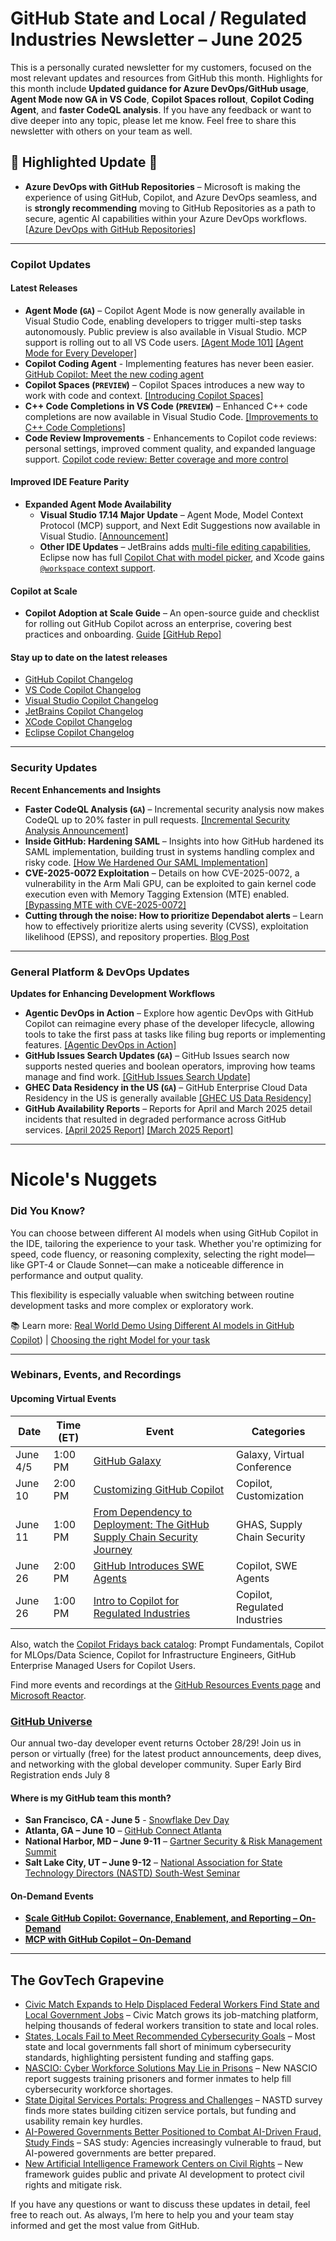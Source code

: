 # GitHub State and Local / Regulated Industries Newsletter – June 2025

This is a personally curated newsletter for my customers, focused on the most relevant updates and resources from GitHub this month. Highlights for this month include **Updated guidance for Azure DevOps/GitHub usage**, **Agent Mode now GA in VS Code**, **Copilot Spaces rollout**, **Copilot Coding Agent**, and **faster CodeQL analysis**. If you have any feedback or want to dive deeper into any topic, please let me know. Feel free to share this newsletter with others on your team as well.

## 🌟 Highlighted Update 🌟

* **Azure DevOps with GitHub Repositories** – Microsoft is making the experience of using GitHub, Copilot, and Azure DevOps seamless, and is **strongly recommending** moving to GitHub Repositories as a path to secure, agentic AI capabilities within your Azure DevOps workflows. [[Azure DevOps with GitHub Repositories](https://devblogs.microsoft.com/blog/azure-devops-with-github-repositories-your-path-to-agentic-ai)]

---

### Copilot Updates

#### Latest Releases
* **Agent Mode (`GA`)** – Copilot Agent Mode is now generally available in Visual Studio Code, enabling developers to trigger multi-step tasks autonomously. Public preview is also available in Visual Studio. MCP support is rolling out to all VS Code users. [[Agent Mode 101]](https://github.blog/2025-05-20-agent-mode-101-all-about-github-copilots-powerful-mode/) [[Agent Mode for Every Developer]](https://devblogs.microsoft.com/blog/agent-mode-for-every-developer)
* **Copilot Coding Agent** - Implementing features has never been easier. [GitHub Copilot: Meet the new coding agent](https://github.blog/news-insights/product-news/github-copilot-meet-the-new-coding-agent/)
* **Copilot Spaces (`PREVIEW`)** – Copilot Spaces introduces a new way to work with code and context. [[Introducing Copilot Spaces]](https://github.blog/changelog/2025-05-29-introducing-copilot-spaces-a-new-way-to-work-with-code-and-context)
* **C++ Code Completions in VS Code (`PREVIEW`)** – Enhanced C++ code completions are now available in Visual Studio Code. [[Improvements to C++ Code Completions]](https://github.blog/changelog/2025-05-29-improvements-to-c-code-completions-in-visual-studio-code)
*  **Code Review Improvements** - Enhancements to Copilot code reviews: personal settings, improved comment quality, and expanded language support. [Copilot code review: Better coverage and more control](https://github.blog/changelog/2025-05-28-copilot-code-review-better-coverage-and-more-control/)

#### Improved IDE Feature Parity
* **Expanded Agent Mode Availability**
    * **Visual Studio 17.14 Major Update** – Agent Mode, Model Context Protocol (MCP) support, and Next Edit Suggestions now available in Visual Studio. [[Announcement](https://devblogs.microsoft.com/visualstudio/visual-studio-2022-v17-14-is-now-generally-available/)]
    * **Other IDE Updates** – JetBrains adds [multi-file editing capabilities](https://plugins.jetbrains.com/plugin/17718-github-copilot/versions/stable), Eclipse now has full [Copilot Chat with model picker](https://marketplace.eclipse.org/content/github-copilot#details), and Xcode gains [`@workspace` context support](https://github.com/github/CopilotForXcode/blob/main/ReleaseNotes.md).

#### Copilot at Scale
* **Copilot Adoption at Scale Guide** – An open-source guide and checklist for rolling out GitHub Copilot across an enterprise, covering best practices and onboarding. [Guide](https://samqbush.github.io/copilot-adoption/) [[GitHub Repo]](https://github.com/samqbush/copilot-adoption?tab=readme-ov-file)

#### Stay up to date on the latest releases
- [GitHub Copilot Changelog](https://github.blog/changelog/label/copilot/feed/)
- [VS Code Copilot Changelog](https://code.visualstudio.com/updates/#_github-copilot)
- [Visual Studio Copilot Changelog](https://learn.microsoft.com/en-us/visualstudio/releases/2022/release-notes#github-copilot)
- [JetBrains Copilot Changelog](https://plugins.jetbrains.com/plugin/17718-github-copilot/versions/stable)
- [XCode Copilot Changelog](https://github.com/github/CopilotForXcode/blob/main/ReleaseNotes.md)
- [Eclipse Copilot Changelog](https://marketplace.eclipse.org/content/github-copilot#details)

---

### Security Updates

**Recent Enhancements and Insights**
* **Faster CodeQL Analysis (`GA`)** – Incremental security analysis now makes CodeQL up to 20% faster in pull requests. [[Incremental Security Analysis Announcement]](https://github.blog/changelog/2025-05-28-incremental-security-analysis-makes-codeql-up-to-20-faster-in-pull-requests/)
* **Inside GitHub: Hardening SAML** – Insights into how GitHub hardened its SAML implementation, building trust in systems handling complex and risky code. [[How We Hardened Our SAML Implementation]](https://github.blog/2025-05-29-inside-github-how-we-hardened-our-saml-implementation/)
* **CVE-2025-0072 Exploitation** – Details on how CVE-2025-0072, a vulnerability in the Arm Mali GPU, can be exploited to gain kernel code execution even with Memory Tagging Extension (MTE) enabled. [[Bypassing MTE with CVE-2025-0072]](https://github.blog/2025-05-30-bypassing-mte-with-cve-2025-0072/)
* **Cutting through the noise: How to prioritize Dependabot alerts** – Learn how to effectively prioritize alerts using severity (CVSS), exploitation likelihood (EPSS), and repository properties. [Blog Post](https://github.blog/security/application-security/cutting-through-the-noise-how-to-prioritize-dependabot-alerts/)

---

### General Platform & DevOps Updates

**Updates for Enhancing Development Workflows**
* **Agentic DevOps in Action** – Explore how agentic DevOps with GitHub Copilot can reimagine every phase of the developer lifecycle, allowing tools to take the first pass at tasks like filing bug reports or implementing features. [[Agentic DevOps in Action]](https://devblogs.microsoft.com/microsoft-for-developers/agentic-devops-in-action-reimagining-every-phase-of-the-developer-lifecycle/)
* **GitHub Issues Search Updates (`GA`)** – GitHub Issues search now supports nested queries and boolean operators, improving how teams manage and find work. [[GitHub Issues Search Update]](https://github.blog/2025-05-13-github-issues-search-now-supports-nested-queries-and-boolean-operators-heres-how-we-re-built-it/)
* **GHEC Data Residency in the US (`GA`)** – GitHub Enterprise Cloud Data Residency in the US is generally available [[GHEC US Data Residency]](https://github.blog/changelog/2025-05-12-github-enterprise-cloud-data-residency-in-the-us-is-generally-available/)
* **GitHub Availability Reports** – Reports for April and March 2025 detail incidents that resulted in degraded performance across GitHub services. [[April 2025 Report]](https://github.blog/2025-05-14-github-availability-report-april-2025/) [[March 2025 Report]](https://github.blog/2025-05-08-github-availability-report-march-2025/)

---

# Nicole's Nuggets

### Did You Know?
You can choose between different AI models when using GitHub Copilot in the IDE, tailoring the experience to your task. Whether you're optimizing for speed, code fluency, or reasoning complexity, selecting the right model—like GPT-4 or Claude Sonnet—can make a noticeable difference in performance and output quality.

This flexibility is especially valuable when switching between routine development tasks and more complex or exploratory work.

📚 Learn more: [Real World Demo Using Different AI models in GitHub Copilot](https://github.blog/ai-and-ml/real%e2%80%91world-video-demo-using-different-ai-models-in-github-copilot/)) | [Choosing the right Model for your task](https://docs.github.com/en/copilot/using-github-copilot/ai-models/choosing-the-right-ai-model-for-your-task)

---

### Webinars, Events, and Recordings

#### Upcoming Virtual Events
| Date    | Time (ET)         | Event                                                                 | Categories                      |
|---------|-------------------|----------------------------------------------------------------------|----------------------------------|
| June 4/5| 1:00 PM           | [GitHub Galaxy](https://resources.github.com/events/galaxy2025/)      | Galaxy, Virtual Conference       |
| June 10 | 2:00 PM           | [Customizing GitHub Copilot](https://github.registration.goldcast.io/events/0eb5fd59-b6de-42ab-9343-50b1db10ceb2) | Copilot, Customization          |
| June 11 | 1:00 PM           | [From Dependency to Deployment: The GitHub Supply Chain Security Journey](https://developer.microsoft.com/en-us/reactor/events/25858/) | GHAS, Supply Chain Security     |
| June 26 | 2:00 PM           | [GitHub Introduces SWE Agents](https://github.registration.goldcast.io/events/bc418a6f-7962-4577-8da6-5972790a02f5) | Copilot, SWE Agents             |
| June 26 | 1:00 PM           | [Intro to Copilot for Regulated Industries](https://github.registration.goldcast.io/series/3a88cc18-a513-4be4-bac7-da882603406a) | Copilot, Regulated Industries   |

Also, watch the [Copilot Fridays back catalog](https://resources.github.com/copilot-fridays-english-on-demand/): Prompt Fundamentals, Copilot for MLOps/Data Science, Copilot for Infrastructure Engineers, GitHub Enterprise Managed Users for Copilot Users.

Find more events and recordings at the [GitHub Resources Events page](https://resources.github.com/events/) and [Microsoft Reactor](https://developer.microsoft.com/en-us/reactor/?search=github&regions=North+America&page=1).

### [GitHub Universe](https://githubuniverse.com/)
Our annual two-day developer event returns October 28/29! Join us in person or virtually (free) for the latest product announcements, deep dives, and networking with the global developer community. Super Early Bird Registration ends July 8

#### Where is my GitHub team this month?
* **San Francisco, CA - June 5** - [Snowflake Dev Day](https://resources.github.com/events/snowflake-devday/)
* **Atlanta, GA – June 10** – [GitHub Connect Atlanta](https://github.registration.goldcast.io/events/230c771c-4e08-43f8-a21e-f53cbdf2a052)
* **National Harbor, MD – June 9-11** – [Gartner Security & Risk Management Summit](https://www.gartner.com/en/conferences/na/security-risk-management-us)
* **Salt Lake City, UT – June 9-12** – [National Association for State Technology Directors (NASTD) South-West Seminar](https://www.eventsquid.com/event.cfm?id=28162)

#### On-Demand Events
* **[Scale GitHub Copilot: Governance, Enablement, and Reporting – On-Demand](https://github.ondemand.goldcast.io/on-demand/014b7829-28a2-4c62-bf18-ccd2a16c440e)**
* **[MCP with GitHub Copilot – On-Demand](https://github.ondemand.goldcast.io/on-demand/bb52e8a7-4c49-4417-aa99-ac958098dd65)**

---

## The GovTech Grapevine

* [Civic Match Expands to Help Displaced Federal Workers Find State and Local Government Jobs](https://statescoop.com/civic-match-state-local-government-jobs-expands/) – Civic Match grows its job-matching platform, helping thousands of federal workers transition to state and local roles.
* [States, Locals Fail to Meet Recommended Cybersecurity Goals](https://www.govtech.com/security/states-locals-fail-to-meet-recommended-cybersecurity-goals) – Most state and local governments fall short of minimum cybersecurity standards, highlighting persistent funding and staffing gaps.
* [NASCIO: Cyber Workforce Solutions May Lie in Prisons](https://statescoop.com/nascio-cyber-workforce-prisons-2025/) – New NASCIO report suggests training prisoners and former inmates to help fill cybersecurity workforce shortages.
* [State Digital Services Portals: Progress and Challenges](https://statescoop.com/state-digital-services-portals-nastd-survey-2025/) – NASTD survey finds more states building citizen service portals, but funding and usability remain key hurdles.
* [AI-Powered Governments Better Positioned to Combat AI-Driven Fraud, Study Finds](https://statescoop.com/ai-powered-governments-better-positioned-to-combat-ai-driven-fraud-study-finds/) – SAS study: Agencies increasingly vulnerable to fraud, but AI-powered governments are better prepared.
* [New Artificial Intelligence Framework Centers on Civil Rights](https://www.govtech.com/artificial-intelligence/new-artificial-intelligence-framework-centers-on-civil-rights) – New framework guides public and private AI development to protect civil rights and mitigate risk.

If you have any questions or want to discuss these updates in detail, feel free to reach out. As always, I’m here to help you and your team stay informed and get the most value from GitHub.
